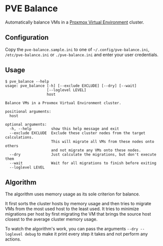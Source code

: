 # PVE Balance

Automatically balance VMs in a [Proxmox Virtual Environment][PVE] cluster.

[PVE]: https://proxmox.com/en/proxmox-ve

## Configuration

Copy the `pve-balance.sample.ini` to one of `~/.config/pve-balance.ini`,
`/etc/pve-balance.ini` or `./pve-balance.ini` and enter your user credentials.

## Usage

```
$ pve_balance --help
usage: pve_balance [-h] [--exclude EXCLUDE] [--dry] [--wait]
                   [--loglevel LEVEL]
                   host

Balance VMs in a Proxmox Virtual Environment cluster.

positional arguments:
  host

optional arguments:
  -h, --help         show this help message and exit
  --exclude EXCLUDE  Exclude these cluster nodes from the target calculations.
                     This will migrate all VMs from these nodes onto others
                     and not migrate any VMs onto these nodes.
  --dry              Just calculate the migrations, but don't execute them
  --wait             Wait for all migrations to finish before exiting
  --loglevel LEVEL
```

## Algorithm

The algorithm uses memory usage as its sole criterion for balance.

It first sorts the cluster hosts by memory usage and then tries to migrate VMs
from the most used host to the least used. It tries to minimize migrations per
host by first migrating the VM that brings the source host closest to the
average cluster memory usage.

To watch the algorithm's work, you can pass the arguments `--dry --loglevel
debug` to make it print every step it takes and not perform any actions.
